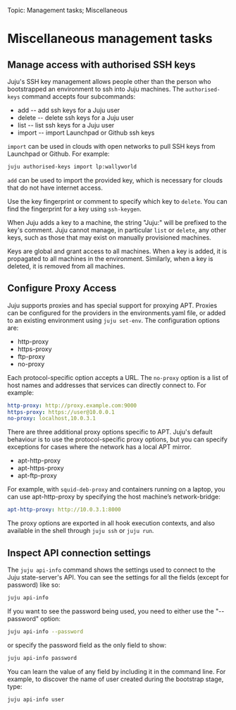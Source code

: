 Topic: Management tasks; Miscellaneous 

# Miscellaneous management tasks


## Manage access with authorised SSH keys

Juju's SSH key management allows people other than the person who bootstrapped
an environment to ssh into Juju machines. The `authorised-keys` command accepts
four subcommands:

- add -- add ssh keys for a Juju user
- delete -- delete ssh keys for a Juju user
- list -- list ssh keys for a Juju user
- import -- import Launchpad or Github ssh keys

`import` can be used in clouds with open networks to pull SSH keys from
Launchpad or Github. For example:

```bash
juju authorised-keys import lp:wallyworld
```

`add` can be used to import the provided key, which is necessary for clouds that
do not have internet access.

Use the key fingerprint or comment to specify which key to `delete`. You can
find the fingerprint for a key using `ssh-keygen`.

When Juju adds a key to a machine, the string "Juju:" will be prefixed to the
key's comment. Juju cannot manage, in particular `list` or `delete`, any other
keys, such as those that may exist on manually provisioned machines.

Keys are global and grant access to all machines. When a key is added, it is
propagated to all machines in the environment. Similarly, when a key is deleted,
it is removed from all machines.


## Configure Proxy Access

Juju supports proxies and has special support for proxying APT. Proxies can be
configured for the providers in the environments.yaml file, or added to an
existing environment using `juju set-env`. The configuration options are:

- http-proxy
- https-proxy
- ftp-proxy
- no-proxy

Each protocol-specific option accepts a URL. The `no-proxy` option is a list of
host names and addresses that services can directly connect to. For example:

```yaml
http-proxy: http://proxy.example.com:9000
https-proxy: https://user@10.0.0.1
no-proxy: localhost,10.0.3.1
```

There are three additional proxy options specific to APT. Juju's default
behaviour is to use the protocol-specific proxy options, but you can specify
exceptions for cases where the network has a local APT mirror.

- apt-http-proxy
- apt-https-proxy
- apt-ftp-proxy

For example, with `squid-deb-proxy` and containers running on a laptop, you can
use apt-http-proxy by specifying the host machine’s network-bridge:

```yaml
apt-http-proxy: http://10.0.3.1:8000
```

The proxy options are exported in all hook execution contexts, and also
available in the shell through `juju ssh` or `juju run`.


## Inspect API connection settings

The `juju api-info` command shows the settings used to connect to the Juju
state-server's API. You can see the settings for all the fields (except for
password) like so:

```bash
juju api-info
```

If you want to see the password being used, you need to either use the
"--password" option:

```bash
juju api-info --password
```

or specify the password field as the only field to show:

```bash
juju api-info password
```

You can learn the value of any field by including it in the command line. For
example, to discover the name of user created during the bootstrap stage, type:

```bash
juju api-info user
```

